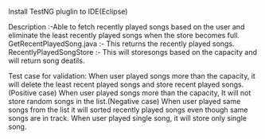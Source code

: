 Install TestNG pluglin to IDE(Eclipse)

Description :-Able to fetch recently played songs based on the user and eliminate the least recently played songs when the store becomes full.
GetRecentPlayedSong.java :- This returns the recently played songs.
RecentlyPlayedSongStore :- This will storesongs based on the capacity and will return song deatils.

Test case for validation:
When user played songs more than the capacity, it will delete the least recent played songs and store recent played songs.(Positive case)
When user played songs more than the capacity, It will not store random songs in the list.(Negative case)
When user played same songs from the list it will sorted recently played songs even though same songs are in track.
When user played single song, it will store only single song.

